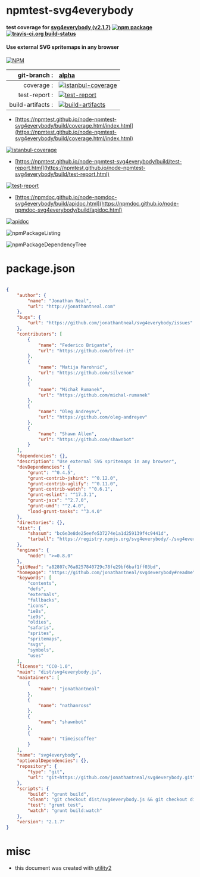 # npmtest-svg4everybody

#### test coverage for  [svg4everybody (v2.1.7)](https://github.com/jonathantneal/svg4everybody#readme)  [![npm package](https://img.shields.io/npm/v/npmtest-svg4everybody.svg?style=flat-square)](https://www.npmjs.org/package/npmtest-svg4everybody) [![travis-ci.org build-status](https://api.travis-ci.org/npmtest/node-npmtest-svg4everybody.svg)](https://travis-ci.org/npmtest/node-npmtest-svg4everybody)

#### Use external SVG spritemaps in any browser

[![NPM](https://nodei.co/npm/svg4everybody.png?downloads=true&downloadRank=true&stars=true)](https://www.npmjs.com/package/svg4everybody)

| git-branch : | [alpha](https://github.com/npmtest/node-npmtest-svg4everybody/tree/alpha)|
|--:|:--|
| coverage : | [![istanbul-coverage](https://npmtest.github.io/node-npmtest-svg4everybody/build/coverage.badge.svg)](https://npmtest.github.io/node-npmtest-svg4everybody/build/coverage.html/index.html)|
| test-report : | [![test-report](https://npmtest.github.io/node-npmtest-svg4everybody/build/test-report.badge.svg)](https://npmtest.github.io/node-npmtest-svg4everybody/build/test-report.html)|
| build-artifacts : | [![build-artifacts](https://npmtest.github.io/node-npmtest-svg4everybody/glyphicons_144_folder_open.png)](https://github.com/npmtest/node-npmtest-svg4everybody/tree/gh-pages/build)|

- [https://npmtest.github.io/node-npmtest-svg4everybody/build/coverage.html/index.html](https://npmtest.github.io/node-npmtest-svg4everybody/build/coverage.html/index.html)

[![istanbul-coverage](https://npmtest.github.io/node-npmtest-svg4everybody/build/screenCapture.buildCi.browser.%252Ftmp%252Fbuild%252Fcoverage.lib.html.png)](https://npmtest.github.io/node-npmtest-svg4everybody/build/coverage.html/index.html)

- [https://npmtest.github.io/node-npmtest-svg4everybody/build/test-report.html](https://npmtest.github.io/node-npmtest-svg4everybody/build/test-report.html)

[![test-report](https://npmtest.github.io/node-npmtest-svg4everybody/build/screenCapture.buildCi.browser.%252Ftmp%252Fbuild%252Ftest-report.html.png)](https://npmtest.github.io/node-npmtest-svg4everybody/build/test-report.html)

- [https://npmdoc.github.io/node-npmdoc-svg4everybody/build/apidoc.html](https://npmdoc.github.io/node-npmdoc-svg4everybody/build/apidoc.html)

[![apidoc](https://npmdoc.github.io/node-npmdoc-svg4everybody/build/screenCapture.buildCi.browser.%252Ftmp%252Fbuild%252Fapidoc.html.png)](https://npmdoc.github.io/node-npmdoc-svg4everybody/build/apidoc.html)

![npmPackageListing](https://npmtest.github.io/node-npmtest-svg4everybody/build/screenCapture.npmPackageListing.svg)

![npmPackageDependencyTree](https://npmtest.github.io/node-npmtest-svg4everybody/build/screenCapture.npmPackageDependencyTree.svg)



# package.json

```json

{
    "author": {
        "name": "Jonathan Neal",
        "url": "http://jonathantneal.com"
    },
    "bugs": {
        "url": "https://github.com/jonathantneal/svg4everybody/issues"
    },
    "contributors": [
        {
            "name": "Federico Brigante",
            "url": "https://github.com/bfred-it"
        },
        {
            "name": "Matija Marohnić",
            "url": "https://github.com/silvenon"
        },
        {
            "name": "Michał Rumanek",
            "url": "https://github.com/michal-rumanek"
        },
        {
            "name": "Oleg Andreyev",
            "url": "https://github.com/oleg-andreyev"
        },
        {
            "name": "Shawn Allen",
            "url": "https://github.com/shawnbot"
        }
    ],
    "dependencies": {},
    "description": "Use external SVG spritemaps in any browser",
    "devDependencies": {
        "grunt": "^0.4.5",
        "grunt-contrib-jshint": "^0.12.0",
        "grunt-contrib-uglify": "^0.11.0",
        "grunt-contrib-watch": "^0.6.1",
        "grunt-eslint": "^17.3.1",
        "grunt-jscs": "^2.7.0",
        "grunt-umd": "^2.4.0",
        "load-grunt-tasks": "^3.4.0"
    },
    "directories": {},
    "dist": {
        "shasum": "bc6e3e8de25eefe537274e1a1d259139f4c9441d",
        "tarball": "https://registry.npmjs.org/svg4everybody/-/svg4everybody-2.1.7.tgz"
    },
    "engines": {
        "node": ">=0.8.0"
    },
    "gitHead": "a82807c76a8257840729c78fe29bf6baf1ff03bd",
    "homepage": "https://github.com/jonathantneal/svg4everybody#readme",
    "keywords": [
        "contents",
        "defs",
        "externals",
        "fallbacks",
        "icons",
        "ie8s",
        "ie9s",
        "oldies",
        "safaris",
        "sprites",
        "spritemaps",
        "svgs",
        "symbols",
        "uses"
    ],
    "license": "CC0-1.0",
    "main": "dist/svg4everybody.js",
    "maintainers": [
        {
            "name": "jonathantneal"
        },
        {
            "name": "nathanross"
        },
        {
            "name": "shawnbot"
        },
        {
            "name": "timeiscoffee"
        }
    ],
    "name": "svg4everybody",
    "optionalDependencies": {},
    "repository": {
        "type": "git",
        "url": "git+https://github.com/jonathantneal/svg4everybody.git"
    },
    "scripts": {
        "build": "grunt build",
        "clean": "git checkout dist/svg4everybody.js && git checkout dist/svg4everybody.min.js && git checkout dist/svg4everybody.legacy.js && git checkout dist/svg4everybody.legacy.min.js",
        "test": "grunt test",
        "watch": "grunt build:watch"
    },
    "version": "2.1.7"
}
```



# misc
- this document was created with [utility2](https://github.com/kaizhu256/node-utility2)
